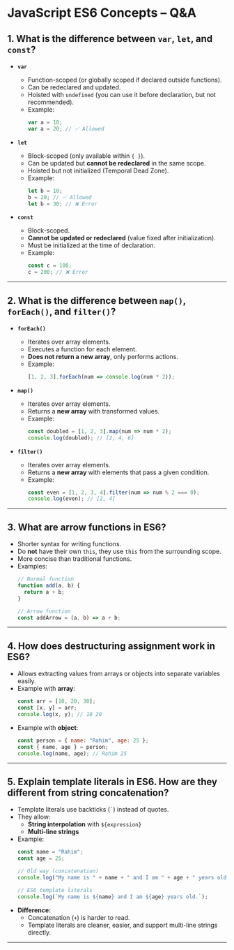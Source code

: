 # JavaScript ES6 Concepts – Q&A

## 1. What is the difference between `var`, `let`, and `const`?

- **`var`**
  - Function-scoped (or globally scoped if declared outside functions).
  - Can be redeclared and updated.
  - Hoisted with `undefined` (you can use it before declaration, but not recommended).
  - Example:
    ```js
    var a = 10;
    var a = 20; // ✅ Allowed
    ```

- **`let`**
  - Block-scoped (only available within `{ }`).
  - Can be updated but **cannot be redeclared** in the same scope.
  - Hoisted but not initialized (Temporal Dead Zone).
  - Example:
    ```js
    let b = 10;
    b = 20; // ✅ Allowed
    let b = 30; // ❌ Error
    ```

- **`const`**
  - Block-scoped.
  - **Cannot be updated or redeclared** (value fixed after initialization).
  - Must be initialized at the time of declaration.
  - Example:
    ```js
    const c = 100;
    c = 200; // ❌ Error
    ```

---

## 2. What is the difference between `map()`, `forEach()`, and `filter()`?

- **`forEach()`**
  - Iterates over array elements.
  - Executes a function for each element.
  - **Does not return a new array**, only performs actions.
  - Example:
    ```js
    [1, 2, 3].forEach(num => console.log(num * 2));
    ```

- **`map()`**
  - Iterates over array elements.
  - Returns a **new array** with transformed values.
  - Example:
    ```js
    const doubled = [1, 2, 3].map(num => num * 2);
    console.log(doubled); // [2, 4, 6]
    ```

- **`filter()`**
  - Iterates over array elements.
  - Returns a **new array** with elements that pass a given condition.
  - Example:
    ```js
    const even = [1, 2, 3, 4].filter(num => num % 2 === 0);
    console.log(even); // [2, 4]
    ```

---

## 3. What are arrow functions in ES6?

- Shorter syntax for writing functions.
- Do **not** have their own `this`, they use `this` from the surrounding scope.
- More concise than traditional functions.
- Examples:
  ```js
  // Normal function
  function add(a, b) {
    return a + b;
  }

  // Arrow function
  const addArrow = (a, b) => a + b;
  ```

---

## 4. How does destructuring assignment work in ES6?

- Allows extracting values from arrays or objects into separate variables easily.
- Example with **array**:
  ```js
  const arr = [10, 20, 30];
  const [x, y] = arr;
  console.log(x, y); // 10 20
  ```
- Example with **object**:
  ```js
  const person = { name: "Rahim", age: 25 };
  const { name, age } = person;
  console.log(name, age); // Rahim 25
  ```

---

## 5. Explain template literals in ES6. How are they different from string concatenation?

- Template literals use backticks (`` ` ``) instead of quotes.
- They allow:
  - **String interpolation** with `${expression}`
  - **Multi-line strings**
- Example:
  ```js
  const name = "Rahim";
  const age = 25;

  // Old way (concatenation)
  console.log("My name is " + name + " and I am " + age + " years old.");

  // ES6 template literals
  console.log(`My name is ${name} and I am ${age} years old.`);
  ```
- **Difference:**  
  - Concatenation (`+`) is harder to read.  
  - Template literals are cleaner, easier, and support multi-line strings directly.

---
